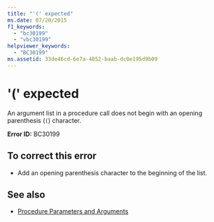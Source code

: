 ```yaml
---
title: "'(' expected"
ms.date: 07/20/2015
f1_keywords: 
  - "bc30199"
  - "vbc30199"
helpviewer_keywords: 
  - "BC30199"
ms.assetid: 33de46cd-6e7a-4852-baab-dc0e195d9b09
---
```

# '(' expected
An argument list in a procedure call does not begin with an opening parenthesis (`(`) character.  
  
 **Error ID:** BC30199  
  
## To correct this error  
  
- Add an opening parenthesis character to the beginning of the list.  
  
## See also

- [Procedure Parameters and Arguments](../programming-guide/language-features/procedures/procedure-parameters-and-arguments.md)
